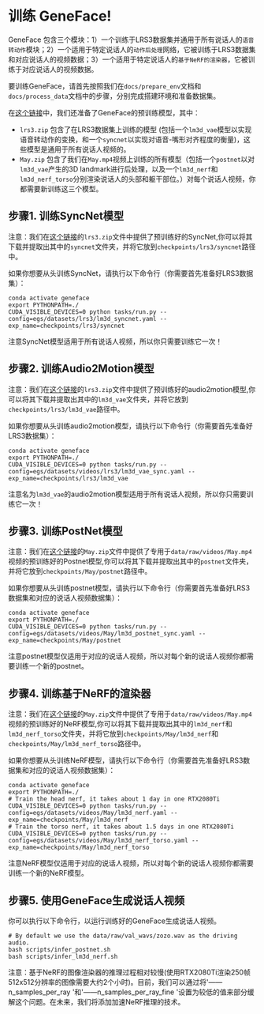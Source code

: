 # 训练 GeneFace!
GeneFace 包含三个模块：1）一个训练于LRS3数据集并通用于所有说话人的`语音转动作`模块；2）一个适用于特定说话人的`动作后处理`网络，它被训练于LRS3数据集和对应说话人的视频数据；3）一个适用于特定说话人的`基于NeRF的渲染器`，它被训练于对应说话人的视频数据。

要训练GeneFace，请首先按照我们在`docs/prepare_env`文档和`docs/process_data`文档中的步骤，分别完成搭建环境和准备数据集。

在[这个链接](https://github.com/yerfor/GeneFace/releases/tag/v1.0.0)中，我们还准备了GeneFace的预训练模型，其中：

* `lrs3.zip` 包含了在LRS3数据集上训练的模型 (包括一个`lm3d_vae`模型以实现语音转动作的变换，和一个`syncnet`以实现对语音-嘴形对齐程度的衡量)，这些模型是通用于所有说话人视频的。
* `May.zip` 包含了我们在`May.mp4`视频上训练的所有模型（包括一个`postnet`以对`lm3d_vae`产生的3D landmark进行后处理，以及一个`lm3d_nerf`和`lm3d_nerf_torso`分别渲染说话人的头部和躯干部位。）对每个说话人视频，你都需要新训练这三个模型。

## 步骤1. 训练SyncNet模型
注意：我们在[这个链接](https://github.com/yerfor/GeneFace/releases/tag/v1.0.0)的`lrs3.zip`文件中提供了预训练好的SyncNet,你可以将其下载并提取出其中的`syncnet`文件夹，并将它放到`checkpoints/lrs3/syncnet`路径中。

如果你想要从头训练SyncNet，请执行以下命令行（你需要首先准备好LRS3数据集）：

```
conda activate geneface
export PYTHONPATH=./
CUDA_VISIBLE_DEVICES=0 python tasks/run.py --config=egs/datasets/lrs3/lm3d_syncnet.yaml --exp_name=checkpoints/lrs3/syncnet
```

注意SyncNet模型适用于所有说话人视频，所以你只需要训练它一次！

## 步骤2. 训练Audio2Motion模型

注意：我们在[这个链接](https://github.com/yerfor/GeneFace/releases/tag/v1.0.0)的`lrs3.zip`文件中提供了预训练好的audio2motion模型,你可以将其下载并提取出其中的`lm3d_vae`文件夹，并将它放到`checkpoints/lrs3/lm3d_vae`路径中。

如果你想要从头训练audio2motion模型，请执行以下命令行（你需要首先准备好LRS3数据集）：

```
conda activate geneface
export PYTHONPATH=./
CUDA_VISIBLE_DEVICES=0 python tasks/run.py --config=egs/datasets/videos/lrs3/lm3d_vae_sync.yaml --exp_name=checkpoints/lrs3/lm3d_vae
```

注意名为`lm3d_vae`的audio2motion模型适用于所有说话人视频，所以你只需要训练它一次！

## 步骤3. 训练PostNet模型


注意：我们在[这个链接](https://github.com/yerfor/GeneFace/releases/tag/v1.0.0)的`May.zip`文件中提供了专用于`data/raw/videos/May.mp4`视频的预训练好的Postnet模型,你可以将其下载并提取出其中的`postnet`文件夹，并将它放到`checkpoints/May/postnet`路径中。

如果你想要从头训练postnet模型，请执行以下命令行（你需要首先准备好LRS3数据集和对应的说话人视频数据集）：

```
conda activate geneface
export PYTHONPATH=./
CUDA_VISIBLE_DEVICES=0 python tasks/run.py --config=egs/datasets/videos/May/lm3d_postnet_sync.yaml --exp_name=checkpoints/May/postnet
```

注意postnet模型仅适用于对应的说话人视频，所以对每个新的说话人视频你都需要训练一个新的postnet。

## 步骤4. 训练基于NeRF的渲染器

注意：我们在[这个链接](https://github.com/yerfor/GeneFace/releases/tag/v1.0.0)的`May.zip`文件中提供了专用于`data/raw/videos/May.mp4`视频的预训练好的NeRF模型,你可以将其下载并提取出其中的`lm3d_nerf`和`lm3d_nerf_torso`文件夹，并将它放到`checkpoints/May/lm3d_nerf`和`checkpoints/May/lm3d_nerf_torso`路径中。

如果你想要从头训练NeRF模型，请执行以下命令行（你需要首先准备好LRS3数据集和对应的说话人视频数据集）：

```
conda activate geneface
export PYTHONPATH=./
# Train the head nerf, it takes about 1 day in one RTX2080Ti
CUDA_VISIBLE_DEVICES=0 python tasks/run.py --config=egs/datasets/videos/May/lm3d_nerf.yaml --exp_name=checkpoints/May/lm3d_nerf
# Train the torso nerf, it takes about 1.5 days in one RTX2080Ti
CUDA_VISIBLE_DEVICES=0 python tasks/run.py --config=egs/datasets/videos/May/lm3d_nerf_torso.yaml --exp_name=checkpoints/May/lm3d_nerf_torso
```

注意NeRF模型仅适用于对应的说话人视频，所以对每个新的说话人视频你都需要训练一个新的NeRF模型。

## 步骤5. 使用GeneFace生成说话人视频

你可以执行以下命令行，以运行训练好的GeneFace生成说话人视频。

```
# By default we use the data/raw/val_wavs/zozo.wav as the driving audio.
bash scripts/infer_postnet.sh
bash scripts/infer_lm3d_nerf.sh
```

注意：基于NeRF的图像渲染器的推理过程相对较慢(使用RTX2080Ti渲染250帧512x512分辨率的图像需要大约2个小时)。目前，我们可以通过将'——n_samples_per_ray '和'——n_samples_per_ray_fine '设置为较低的值来部分缓解这个问题。在未来，我们将添加加速NeRF推理的技术。
